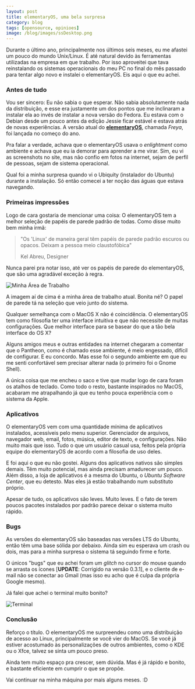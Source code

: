```yaml
---
layout: post
title: elementaryOS, uma bela surpresa
category: blog 
tags: [opensource, opinioes]
image: /blog/images/ssDesktop.png
---
```


Durante o último ano, principalmente nos últimos seis meses, eu me afastei um pouco do mundo Unix/Linux. 
É até natural devido às ferramentas utilizadas na empresa em que trabalho.
Por isso aproveitei que tava reinstalando os sistemas operacionais do meu PC no final do mês passado para tentar algo novo e instalei o elementaryOS. 
Eis aqui o que eu achei.

### Antes de tudo

Vou ser sincero: Eu não sabia o que esperar. 
Não sabia absolutamente nada da distribuição, e esse era justamente um dos pontos que me inclinaram a instalar ela ao invés de instalar a nova versão do Fedora.
Eu estava com o Debian desde um pouco antes da edição Jessie ficar estável e estava atrás de novas experiências.
A versão atual do [**elementaryOS**](http://elementary.io), chamada *Freya*, foi lançada no começo do ano.

Pra falar a verdade, achava que o elementaryOS usava o *enlightment* como ambiente e achava que eu ia demorar para aprender a me virar.
Sim, eu vi as screenshots no site, mas não confio em fotos na internet, sejam de perfil de pessoas, sejam de sistema operacional.

Qual foi a minha surpresa quando vi o Ubiquity (instalador do Ubuntu) durante a instalação.
Só então comecei a ter noção das águas que estava navegando.

### Primeiras impressões

Logo de cara gostaria de mencionar uma coisa: O elementaryOS tem a melhor seleção de papéis de parede padrão de todas.
Como disse muito bem minha irmã: 

> "Os 'Linux' de maneira geral têm papéis de parede padrão escuros ou opacos. 
> Deixam a pessoa meio claustofóbica"
> <footer>Kel Abreu, Designer</footer>

Nunca parei pra notar isso, até ver os papéis de parede do elementaryOS, que são uma agradável exceção à regra.

![Minha Área de Trabalho](images/ssDesktop.png)

A imagem aí de cima é a minha área de trabalho atual.
Bonita né?
O papel de parede tá na seleção que veio junto do sistema.

Qualquer semelhança com o MacOS X não é coincidência.
O elementaryOS tem como filosofia ter uma interface intuitiva e que não necessite de muitas configurações.
Que melhor interface para se basear do que a tão bela interface do OS X?

Alguns amigos meus e outras entidades na internet chegaram a comentar que o Pantheon, como é chamado esse ambiente, é meio engessado, difícil de configurar.
E eu concordo.
Mas esse foi o segundo ambiente em que eu me senti confortável sem precisar alterar nada (o primeiro foi o Gnome Shell).

A única coisa que me encheu o saco e tive que mudar logo de cara foram os atalhos de teclado.
Como todo o resto, bastante inspirados no MacOS, acabaram me atrapalhando já que eu tenho pouca experiência com o sistema da Apple. 

### Aplicativos

O elementaryOS vem com uma quantidade mínima de aplicativos instalados, acessíveis pelo menu superior.
Gerenciador de arquivos, navegador web, email, fotos, música, editor de texto, e configurações.
Não muito mais que isso.
Tudo o que um usuário casual usa, feitos pela própria equipe do elementaryOS de acordo com a filosofia de uso deles.

E foi aqui o que eu não gostei.
Alguns dos aplicativos nativos são simples demais.
Têm muito potencial, mas ainda precisam amadurecer um pouco.
Além disso, a loja de aplicativos é a mesma do Ubuntu, o *Ubuntu Software Center*, que eu detesto. 
Mas eles já estão trabalhando num substituto próprio. 

Apesar de tudo, os aplicativos são leves. Muito leves.
E o fato de terem poucos pacotes instalados por padrão parece deixar o sistema muito rápido.

### Bugs

As versões do elementaryOS são baseadas nas versões LTS do Ubuntu, então têm uma base sólida por debaixo.
Ainda sim eu esperava um crash ou dois, mas para a minha surpresa o sistema tá seguindo firme e forte.

O únicos "bugs" que eu achei foram um *glitch* no cursor do mouse quando se arrasta os ícones [**UPDATE**: Corrigido na versão 0.3.1], e o cliente de e-mail não se conectar ao Gmail (mas isso eu acho que é culpa da própria Google mesmo).

Já falei que achei o terminal muito bonito?

![Terminal](images/ssTerminal.png) 

### Conclusão

Reforço o título.
O elementaryOS me surpreendeu como uma distribuição de acesso ao Linux, principalmente se você vier do MacOS.
Se você já estiver acostumado às personalizações de outros ambientes, como o KDE ou o Xfce, talvez se sinta um pouco preso.

Ainda tem muito espaço pra crescer, sem dúvida.
Mas é já rápido e bonito, e bastante eficiente em cumprir o que se propõe.

Vai continuar na minha máquina por mais alguns meses. :D
